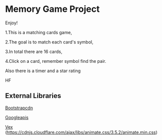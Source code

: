 # Memory Game Project
Enjoy!

1.This is a matching cards game,

2.The goal is to match each card's symbol,

3.In total there are 16 cards,

4.Click on a card, remember symbol find the pair.


Also there is a timer and a star rating 

HF


## External Libraries

[Bootstrapcdn](https://www.bootstrapcdn.com/)

[Googleapis](https://developers.google.com/apis-explorer/#p/)

[Vex](https://github.hubspot.com/vex/)
(https://cdnjs.cloudflare.com/ajax/libs/animate.css/3.5.2/animate.min.css)
